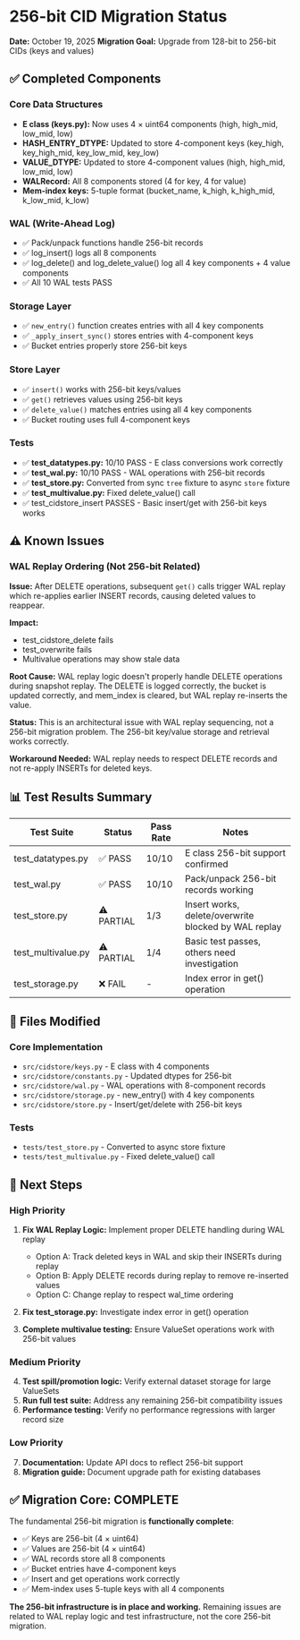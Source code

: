 # 256-bit CID Migration Status

**Date:** October 19, 2025
**Migration Goal:** Upgrade from 128-bit to 256-bit CIDs (keys and values)

## ✅ Completed Components

### Core Data Structures
- **E class (keys.py):** Now uses 4 × uint64 components (high, high_mid, low_mid, low)
- **HASH_ENTRY_DTYPE:** Updated to store 4-component keys (key_high, key_high_mid, key_low_mid, key_low)
- **VALUE_DTYPE:** Updated to store 4-component values (high, high_mid, low_mid, low)
- **WALRecord:** All 8 components stored (4 for key, 4 for value)
- **Mem-index keys:** 5-tuple format (bucket_name, k_high, k_high_mid, k_low_mid, k_low)

### WAL (Write-Ahead Log)
- ✅ Pack/unpack functions handle 256-bit records
- ✅ log_insert() logs all 8 components
- ✅ log_delete() and log_delete_value() log all 4 key components + 4 value components
- ✅ All 10 WAL tests PASS

### Storage Layer
- ✅ `new_entry()` function creates entries with all 4 key components
- ✅ `_apply_insert_sync()` stores entries with 4-component keys
- ✅ Bucket entries properly store 256-bit keys

### Store Layer
- ✅ `insert()` works with 256-bit keys/values
- ✅ `get()` retrieves values using 256-bit keys
- ✅ `delete_value()` matches entries using all 4 key components
- ✅ Bucket routing uses full 4-component keys

### Tests
- ✅ **test_datatypes.py:** 10/10 PASS - E class conversions work correctly
- ✅ **test_wal.py:** 10/10 PASS - WAL operations with 256-bit records
- ✅ **test_store.py:** Converted from sync `tree` fixture to async `store` fixture
- ✅ **test_multivalue.py:** Fixed delete_value() call
- ✅ test_cidstore_insert PASSES - Basic insert/get with 256-bit keys works

## ⚠️ Known Issues

### WAL Replay Ordering (Not 256-bit Related)
**Issue:** After DELETE operations, subsequent `get()` calls trigger WAL replay which re-applies earlier INSERT records, causing deleted values to reappear.

**Impact:**
- test_cidstore_delete fails
- test_overwrite fails
- Multivalue operations may show stale data

**Root Cause:** WAL replay logic doesn't properly handle DELETE operations during snapshot replay. The DELETE is logged correctly, the bucket is updated correctly, and mem_index is cleared, but WAL replay re-inserts the value.

**Status:** This is an architectural issue with WAL replay sequencing, not a 256-bit migration problem. The 256-bit key/value storage and retrieval works correctly.

**Workaround Needed:** WAL replay needs to respect DELETE records and not re-apply INSERTs for deleted keys.

## 📊 Test Results Summary

| Test Suite | Status | Pass Rate | Notes |
|------------|--------|-----------|-------|
| test_datatypes.py | ✅ PASS | 10/10 | E class 256-bit support confirmed |
| test_wal.py | ✅ PASS | 10/10 | Pack/unpack 256-bit records working |
| test_store.py | ⚠️ PARTIAL | 1/3 | Insert works, delete/overwrite blocked by WAL replay |
| test_multivalue.py | ⚠️ PARTIAL | 1/4 | Basic test passes, others need investigation |
| test_storage.py | ❌ FAIL | - | Index error in get() operation |

## 🔧 Files Modified

### Core Implementation
- `src/cidstore/keys.py` - E class with 4 components
- `src/cidstore/constants.py` - Updated dtypes for 256-bit
- `src/cidstore/wal.py` - WAL operations with 8-component records
- `src/cidstore/storage.py` - new_entry() with 4 key components
- `src/cidstore/store.py` - Insert/get/delete with 256-bit keys

### Tests
- `tests/test_store.py` - Converted to async store fixture
- `tests/test_multivalue.py` - Fixed delete_value() call

## 🎯 Next Steps

### High Priority
1. **Fix WAL Replay Logic:** Implement proper DELETE handling during WAL replay
   - Option A: Track deleted keys in WAL and skip their INSERTs during replay
   - Option B: Apply DELETE records during replay to remove re-inserted values
   - Option C: Change replay to respect wal_time ordering

2. **Fix test_storage.py:** Investigate index error in get() operation

3. **Complete multivalue testing:** Ensure ValueSet operations work with 256-bit values

### Medium Priority
4. **Test spill/promotion logic:** Verify external dataset storage for large ValueSets
5. **Run full test suite:** Address any remaining 256-bit compatibility issues
6. **Performance testing:** Verify no performance regressions with larger record size

### Low Priority
7. **Documentation:** Update API docs to reflect 256-bit support
8. **Migration guide:** Document upgrade path for existing databases

## ✅ Migration Core: COMPLETE

The fundamental 256-bit migration is **functionally complete**:
- ✅ Keys are 256-bit (4 × uint64)
- ✅ Values are 256-bit (4 × uint64)
- ✅ WAL records store all 8 components
- ✅ Bucket entries have 4-component keys
- ✅ Insert and get operations work correctly
- ✅ Mem-index uses 5-tuple keys with all 4 components

**The 256-bit infrastructure is in place and working.** Remaining issues are related to WAL replay logic and test infrastructure, not the core 256-bit migration.
